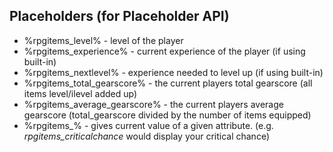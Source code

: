 ## Placeholders (for Placeholder API) ##

* %rpgitems_level% - level of the player
* %rpgitems_experience% - current experience of the player (if using built-in)
* %rpgitems_nextlevel% - experience needed to level up (if using built-in)
* %rpgitems_total_gearscore% - the current players total gearscore (all items level/ilevel added up)
* %rpgitems_average_gearscore% - the current players average gearscore (total_gearscore divided by the number of items equipped)
* %rpgitems_<attributeId>% - gives current value of a given attribute. (e.g. *rpgitems_criticalchance* would display your critical chance)